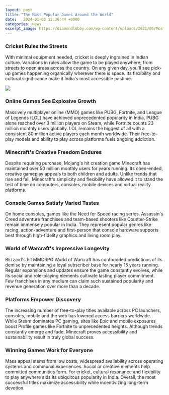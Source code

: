 ```yaml
---
layout: post
title: "The Most Popular Games Around the World"
date:   2024-01-03 12:36:44 +0000
categories: News
excerpt_image: https://diamondlobby.com/wp-content/uploads/2021/06/Most-popular-video-game-in-the-world.png
---
```

### Cricket Rules the Streets
With minimal equipment needed, cricket is deeply ingrained in Indian culture. Variations in rules allow the game to be played anywhere, from streets to open areas across the country. On any given day, you'll see pick-up games happening organically wherever there is space. Its flexibility and cultural significance make it India's most accessible pastime. 


![](https://diamondlobby.com/wp-content/uploads/2021/06/Most-popular-video-game-in-the-world.png)
### Online Games See Explosive Growth  
Massively multiplayer online (MMO) games like PUBG, Fortnite, and League of Legends (LOL) have achieved unprecedented popularity in India. PUBG alone reached over 3 million players on Steam, while Fortnite counts 23 million monthly users globally. LOL remains the biggest of all with a consistent 80 million active players each month worldwide. Their free-to-play models and ability to play across platforms fuels ongoing addiction.

### Minecraft's Creative Freedom Endures
Despite requiring purchase, Mojang's hit creation game Minecraft has maintained over 50 million monthly users for years running. Its open-ended, creative gameplay appeals to both children and adults. Unlike trends that rise and fall, Minecraft's simplicity and flexibility have allowed it to stand the test of time on computers, consoles, mobile devices and virtual reality platforms.

### Console Games Satisfy Varied Tastes
On home consoles, games like the Need for Speed racing series, Assassin's Creed adventure franchises and team-based shooters like Counter-Strike remain immensely popular in India. They represent popular genres like racing, action-adventure and first-person that console hardware supports best through high-fidelity graphics and living room play.

### World of Warcraft's Impressive Longevity  
Blizzard's hit MMORPG World of Warcraft has confounded predictions of its demise by maintaining a loyal subscriber base for nearly 15 years running. Regular expansions and updates ensure the game constantly evolves, while its social and role-playing elements cultivate lasting player commitment. Few franchises in any medium can claim such sustained popularity and revenue generation over more than a decade.

### Platforms Empower Discovery
The increasing number of free-to-play titles available across PC launchers, consoles, mobile and the web has lowered access barriers worldwide. While Steam dominates PC gaming, sites like Epic and mobile exposures boost Profile games like Fortnite to unprecedented heights. Although trends constantly emerge and fade, Minecraft proves accessibility and sustainability result in truly global success.

### Winning Games Work for Everyone
Mass appeal stems from low costs, widespread availability across operating systems and communal experiences. Social or creative elements help committed communities form. For cricket, cultural resonance and flexibility to play anywhere aids its ubiquitous popularity in India. Overall, the most successful titles maximize accessibility while incentivizing long-term devotion.